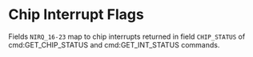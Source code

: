 # Chip Interrupt Flags

Fields `NIRQ_16-23` map to chip interrupts returned in field `CHIP_STATUS` of cmd:GET_CHIP_STATUS and cmd:GET_INT_STATUS commands.
